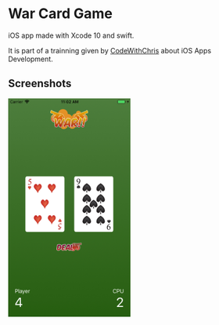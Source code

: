 # War Card Game

iOS app made with Xcode 10 and swift.

It is part of a trainning given by [CodeWithChris](https://codewithchris.com) about iOS Apps Development.

## Screenshots ##

<img src="screenshots/main_screen.png" width="250">
